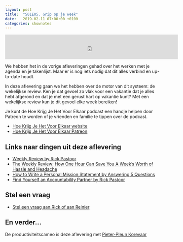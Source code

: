 ```yaml
---
layout: post
title:  "S01E05. Grip op je week"
date:   2019-02-11 07:00:00 +0100
categories: shownotes
---
```


<iframe width="560" height="80" scrolling="no" frameborder="no" src="https://fireside.fm/s/R68v5wVn+eclpT-jw/iframe"></iframe>

We hebben het in de vorige afleveringen gehad over het werken met je agenda en je takenlijst. Maar er is nog iets nodig dat dit alles verbind en up-to-date houdt.

In deze aflevering gaan we het hebben over de motor van dit systeem: de wekelijkse review. Ken je dat gevoel zo vlak voor een vakantie dat je alles hebt afgerond en dat je met een gerust hart op vakantie kunt? Met een wekelijkse review kun je dit gevoel elke week bereiken!

Je kunt de Hoe Krijg Je Het Voor Elkaar podcast een handje helpen door Patreon te worden of je vrienden en familie te tippen over de podcast.

- [Hoe Krijg Je Het Voor Elkaar website](https://hoekrijgjehetvoorelkaar.nl)
- [Hoe Krijg Je Het Voor Elkaar Patreon](http://patreon.com/reinier)

## Links naar dingen uit deze aflevering

- [Weekly Review by Rick Pastoor](https://rickpastoor.com/sections/weeklyreview.html)
- [The Weekly Review: How One Hour Can Save You A Week’s Worth of Hassle and Headache](https://lifehacker.com/the-weekly-review-how-one-hour-can-save-you-a-week-s-w-5908816)
- [How to Write a Personal Mission Statement by Answering 5 Questions](https://www.andyandrews.com/personal-mission-statement/)
- [Find Yourself an Accountability Partner by Rick Pastoor](https://rickpastoor.com/2014/05/28/find-yourself-an-accountability-partner.html)

## Stel een vraag

- [Stel een vraag aan Rick of aan Reinier](https://hoekrijgjehetvoorelkaar.nl/stel-een-vraag/)

## En verder…

De productiviteitscameo is deze aflevering met [Pieter-Pleun Korevaar](https://twitter.com/ppkorevaar)
